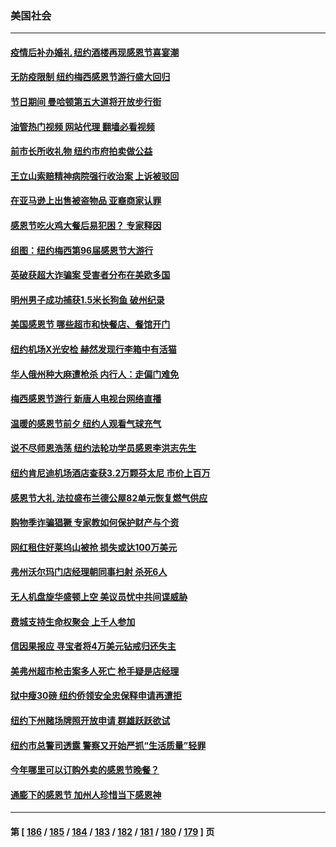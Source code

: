 ### 美国社会
---
#### [疫情后补办婚礼 纽约酒楼再现感恩节喜宴潮](../../pages/ncid1078160/n13872709.md?11251645) 
#### [无防疫限制 纽约梅西感恩节游行盛大回归](../../pages/ncid1078160/n13872658.md?11251645) 
#### [节日期间 曼哈顿第五大道将开放步行街](../../pages/ncid1078160/n13872706.md?11251645) 
#### [油管热门视频 网站代理 翻墙必看视频](http://138.2.39.72:81/youtube.html?epic-marker?11251645)
#### [前市长所收礼物 纽约市府拍卖做公益](../../pages/ncid1078160/n13872703.md?11251645) 
#### [王立山索赔精神病院强行收治案 上诉被驳回](../../pages/ncid1078160/n13872633.md?11251645) 
#### [在亚马逊上出售被盗物品 亚裔商家认罪](../../pages/ncid1078160/n13872630.md?11251645) 
#### [感恩节吃火鸡大餐后易犯困？ 专家释因](../../pages/ncid1078160/n13872542.md?11251645) 
#### [组图：纽约梅西第96届感恩节大游行](../../pages/ncid1078160/n13872464.md?11251645) 
#### [英破获超大诈骗案 受害者分布在美欧多国](../../pages/ncid1078160/n13872410.md?11251645) 
#### [明州男子成功捕获1.5米长狗鱼 破州纪录](../../pages/ncid1078160/n13871964.md?11251645) 
#### [美国感恩节 哪些超市和快餐店、餐馆开门](../../pages/ncid1078160/n13872360.md?11251645) 
#### [纽约机场X光安检 赫然发现行李箱中有活猫](../../pages/ncid1078160/n13872164.md?11251645) 
#### [华人俄州种大麻遭枪杀  内行人：走偏门难免](../../pages/ncid1078160/n13872029.md?11251645) 
#### [梅西感恩节游行 新唐人电视台网络直播](../../pages/ncid1078160/n13871991.md?11251645) 
#### [温暖的感恩节前夕 纽约人观看气球充气](../../pages/ncid1078160/n13872033.md?11251645) 
#### [说不尽师恩浩荡 纽约法轮功学员感恩李洪志先生](../../pages/ncid1078160/n13872015.md?11251645) 
#### [纽约肯尼迪机场酒店查获3.2万颗芬太尼 市价上百万](../../pages/ncid1078160/n13872040.md?11251645) 
#### [感恩节大礼 法拉盛布兰德公屋82单元恢复燃气供应](../../pages/ncid1078160/n13872007.md?11251645) 
#### [购物季诈骗猖獗 专家教如何保护财产与个资](../../pages/ncid1078160/n13871958.md?11251645) 
#### [网红租住好莱坞山被抢 损失或达100万美元](../../pages/ncid1078160/n13871827.md?11251645) 
#### [弗州沃尔玛门店经理朝同事扫射 杀死6人](../../pages/ncid1078160/n13871813.md?11251645) 
#### [无人机盘旋华盛顿上空 美议员忧中共间谍威胁](../../pages/ncid1078160/n13871686.md?11251645) 
#### [费城支持生命权聚会 上千人参加](../../pages/ncid1078160/n13871713.md?11251645) 
#### [信因果报应 寻宝者将4万美元钻戒归还失主](../../pages/ncid1078160/n13871334.md?11251645) 
#### [美弗州超市枪击案多人死亡 枪手疑是店经理](../../pages/ncid1078160/n13871495.md?11251645) 
#### [狱中瘦30磅 纽约侨领安全忠保释申请再遭拒](../../pages/ncid1078160/n13871301.md?11251645) 
#### [纽约下州赌场牌照开放申请 群雄跃跃欲试](../../pages/ncid1078160/n13871294.md?11251645) 
#### [纽约市总警司透露 警察又开始严抓“生活质量”轻罪](../../pages/ncid1078160/n13871299.md?11251645) 
#### [今年哪里可以订购外卖的感恩节晚餐？](../../pages/ncid1078160/n13871251.md?11251645) 
#### [通膨下的感恩节 加州人珍惜当下感恩神](../../pages/ncid1078160/n13871234.md?11251645) 

---
#### 第 [ [186](./186.md?11251645) / [185](./185.md?11251645) / [184](./184.md?11251645) / [183](./183.md?11251645) / [182](./182.md?11251645) / [181](./181.md?11251645) / [180](./180.md?11251645) / [179](./179.md?11251645) ] 页
